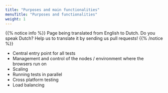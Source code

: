 ```yaml
---
title: "Purposes and main functionalities"
menuTitle: "Purposes and functionalities"
weight: 1
---
```


{{% notice info %}}
<i class="fas fa-language"></i> Page being translated from 
English to Dutch. Do you speak Dutch? Help us to translate
it by sending us pull requests!
{{% /notice %}}

* Central entry point for all tests
* Management and control of the nodes / environment where the browsers run on
* Scaling
* Running tests in parallel
* Cross platform testing
* Load balancing

